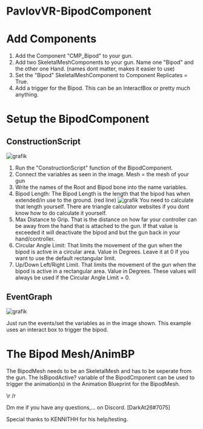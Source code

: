 # PavlovVR-BipodComponent

# Add Components
1. Add the Component "CMP_Bipod" to your gun.
2. Add two SkeletalMeshComponents to your gun. Name one "Bipod" and the other one Hand. (names dont matter, makes it easier to use)
3. Set the "Bipod" SkeletalMeshComponent to Component Replicates = True.
4. Add a trigger for the Bipod. This can be an InteractBox or pretty much anything.

# Setup the BipodComponent
## ConstructionScript
![grafik](https://user-images.githubusercontent.com/84019236/231219129-6e55b04c-7fba-4d89-88f5-f0b565db3e20.png)
1. Run the "ConstructionScript" function of the BipodComponent.
2. Connect the variables as seen in the image. Mesh = the mesh of your gun
3. Write the names of the Root and Bipod bone into the name variables.
4. Bipod Length: The Bipod Length is the length that the bipod has when extended/in use to the ground. (red line)
![grafik](https://user-images.githubusercontent.com/84019236/231220768-65f4c105-d0f7-426f-b926-f6a26af8bbca.png)
You need to calculate that length yourself. There are triangle calculator websites if you dont know how to do calculate it yourself.
5. Max Distance to Grip. That is the distance on how far your controller can be away from the hand that is attached to the gun. If that value is exceeded it will deactivate the bipod and but the gun back in your hand/controller.
6. Circular Angle Limit: That limits the movement of the gun when the bipod is active in a circular area. Value in Degrees. Leave it at 0 if you want to use the default rectangular limit.
7. Up/Down Left/Right Limit. That limits the movement of the gun when the bipod is active in a rectangular area. Value in Degrees. These values will always be used if the Circular Angle Limit = 0.

## EventGraph
![grafik](https://user-images.githubusercontent.com/84019236/231223236-9b4b2cf1-475d-4c46-ae89-d6423c6b6830.png)

Just run the events/set the variables as in the image shown. This example uses an interact box to trigger the bipod.

# The Bipod Mesh/AnimBP
The BipodMesh needs to be an SkeletalMesh and has to be seperate from the gun. The IsBipodActive? variable of the BipodCmponent can be used to trigger the animation(s) in the Animation Blueprint for the BipodMesh.



\r /r

Dm me if you have any questions,... on Discord. [DarkAt26#7075]

Special thanks to KENNITHH for his help/testing.
